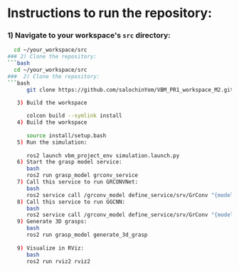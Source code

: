 # Instructions to run the repository:
### 1) Navigate to your workspace's `src` directory:
```bash
  cd ~/your_workspace/src
### 2) Clone the repository:
```bash
  cd ~/your_workspace/src
###  2) Clone the repository:
```bash
      git clone https://github.com/salochinYom/VBM_PR1_workspace_M2.git

   3) Build the workspace
      
      colcon build --symlink install
   4) Build the workspace
      
      source install/setup.bash
   5) Run the simulation:
      
      ros2 launch vbm_project_env simulation.launch.py
   6) Start the grasp model service:
      bash
      ros2 run grasp_model grconv_service
   7) Call this service to run GRCONVNet:
      bash
      ros2 service call /grconv_model define_service/srv/GrConv "{model: 'use_grconvnet'}"
   8) Call this service to run GGCNN:
      bash
      ros2 service call /grconv_model define_service/srv/GrConv "{model: 'use_ggcnn'}"
   9) Generate 3D grasps:
      bash
      ros2 run grasp_model generate_3d_grasp
    
   9) Visualize in RViz:
      bash
      ros2 run rviz2 rviz2

